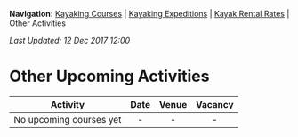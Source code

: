**Navigation:** [Kayaking Courses](index) &#124; [Kayaking Expeditions](expedition) &#124; [Kayak Rental Rates](rental) &#124; Other Activities

_Last Updated: 12 Dec 2017 12:00_
# Other Upcoming Activities

Activity | Date | Venue | Vacancy
:---:|:---:|:---:|:---:
No upcoming courses yet|-|-|-

